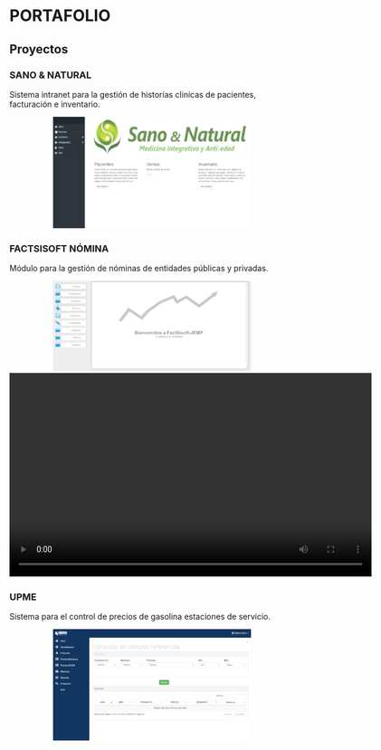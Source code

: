 # PORTAFOLIO

## Proyectos

### SANO & NATURAL

Sistema intranet para la gestión de historías clinicas de pacientes, facturación e inventario.

<center><img src="img/sanoynatural.jpg" alt="Sano & Natural" /></center>

### FACTSISOFT NÓMINA

Módulo para la gestión de nóminas de entidades públicas y privadas.

<center><img src="img/factsisoft.jpg" alt="FACTSISOFT Nómina" /></center>
<video width="640" height="360" id="player1" preload="true">
    <source type="video/youtube" src="https://www.youtube.com/watch?v=c3R71KOW2Ow" />
</video>

### UPME

Sistema para el control de precios de gasolina estaciones de servicio.

<center><img src="img/upme.jpg" alt="UPME" /></center>
